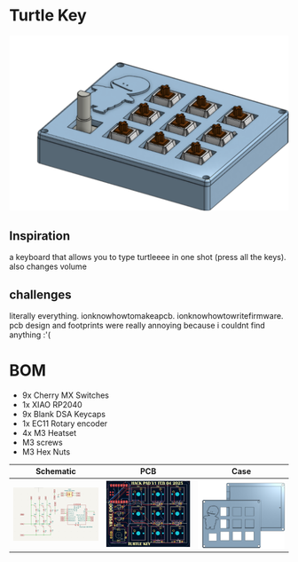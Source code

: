 # Turtle Key
<img src=images/turtlekey.png/><br>
## Inspiration
a keyboard that allows you to type turtleeee in one shot (press all the keys). also changes volume
## challenges
literally everything. ionknowhowtomakeapcb. ionknowhowtowritefirmware. pcb design and footprints were really annoying because i couldnt find anything :'(

# BOM
- 9x Cherry MX Switches
- 1x XIAO RP2040
- 9x Blank DSA Keycaps
- 1x EC11 Rotary encoder
- 4x M3 Heatset
- M3 screws
- M3 Hex Nuts

Schematic            |  PCB         |   Case
:-------------------------:|:-------------------------:|:-------------------------:|
<img src=images/schematic.png/>    |  <img src=images/PCB.png/>  | <img src=images/case.png/>
